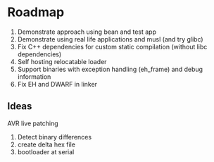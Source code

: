 Roadmap
=======

1. Demonstrate approach using bean and test app
2. Demonstrate using real life applications and musl (and try glibc)
3. Fix C++ dependencies for custom static compilation (without libc dependencies)
4. Self hosting relocatable loader
5. Support binaries with exception handling (eh_frame) and debug information
6. Fix EH and DWARF in linker


Ideas
-----

AVR live patching
1. Detect binary differences
2. create delta hex file
3. bootloader at serial
